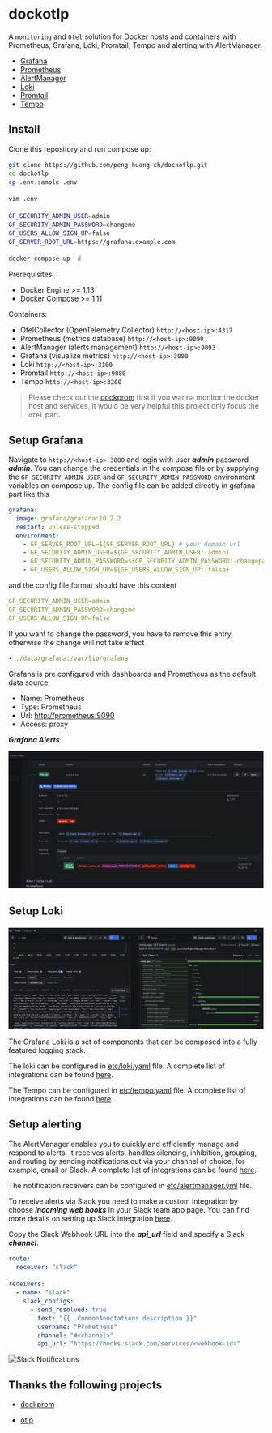# dockotlp

A `monitoring` and `Otel` solution for Docker hosts and containers with Prometheus, Grafana, Loki, Promtail, Tempo and alerting with AlertManager.

- [Grafana](https://grafana.com/docs/grafana/latest/)
- [Prometheus](https://prometheus.io/)
- [AlertManager](https://grafana.com/docs/grafana/latest/alerting/set-up/migrating-alerts/legacy-alerting/grafana-cloud-alerting/alertmanager/)
- [Loki](https://grafana.com/docs/loki/latest/)
- [Promtail](https://grafana.com/docs/loki/latest/send-data/promtail/)
- [Tempo](https://grafana.com/docs/tempo/latest)

## Install

Clone this repository and run compose up:

```bash
git clone https://github.com/peng-huang-ch/dockotlp.git
cd dockotlp
cp .env.sample .env

vim .env

GF_SECURITY_ADMIN_USER=admin
GF_SECURITY_ADMIN_PASSWORD=changeme
GF_USERS_ALLOW_SIGN_UP=false
GF_SERVER_ROOT_URL=https://grafana.example.com

docker-compose up -d
```

Prerequisites:

- Docker Engine >= 1.13
- Docker Compose >= 1.11

Containers:

- OtelCollector (OpenTelemetry Collector) `http://<host-ip>:4317`
- Prometheus (metrics database) `http://<host-ip>:9090`
- AlertManager (alerts management) `http://<host-ip>:9093`
- Grafana (visualize metrics) `http://<host-ip>:3000`
- Loki `http://<host-ip>:3100`
- Promtail `http://<host-ip>:9080`
- Tempo `http://<host-ip>:3200`

> Please check out the [dockprom](https://github.com/stefanprodan/dockprom) first if you wanna monitor the docker host and services, it would be very helpful this project only focus the `otel` part.

## Setup Grafana

Navigate to `http://<host-ip>:3000` and login with user **_admin_** password **_admin_**. You can change the credentials in the compose file or by supplying the `GF_SECURITY_ADMIN_USER` and `GF_SECURITY_ADMIN_PASSWORD` environment variables on compose up. The config file can be added directly in grafana part like this

```yaml
grafana:
  image: grafana/grafana:10.2.2
  restart: unless-stopped
  environment:
    - GF_SERVER_ROOT_URL=${GF_SERVER_ROOT_URL} # your domain url
    - GF_SECURITY_ADMIN_USER=${GF_SECURITY_ADMIN_USER:-admin}
    - GF_SECURITY_ADMIN_PASSWORD=${GF_SECURITY_ADMIN_PASSWORD:-changepass}
    - GF_USERS_ALLOW_SIGN_UP=${GF_USERS_ALLOW_SIGN_UP:-false}
```

and the config file format should have this content

```yaml
GF_SECURITY_ADMIN_USER=admin
GF_SECURITY_ADMIN_PASSWORD=changeme
GF_USERS_ALLOW_SIGN_UP=false
```

If you want to change the password, you have to remove this entry, otherwise the change will not take effect

```yaml
- ./data/grafana:/var/lib/grafana
```

Grafana is pre configured with dashboards and Prometheus as the default data source:

- Name: Prometheus
- Type: Prometheus
- Url: [http://prometheus:9090](http://prometheus:9090)
- Access: proxy

**_Grafana Alerts_**

![Grafana Alerts](./docs/alert.jpg)

## Setup Loki

![Grafana Loki and Tempo](./docs/opentelemetry.jpg)

The Grafana Loki is a set of components that can be composed into a fully featured logging stack.

The loki can be configured in [etc/loki.yaml](./etc/loki.yaml) file.
A complete list of integrations can be found [here](https://grafana.com/docs/loki/latest/configure/examples/).

The Tempo can be configured in [etc/tempo.yaml](./etc/tempo.yaml) file.
A complete list of integrations can be found [here](https://grafana.com/docs/tempo/latest/configuration/manifest/).

## Setup alerting

The AlertManager enables you to quickly and efficiently manage and respond to alerts. It receives alerts, handles silencing, inhibition, grouping, and routing by sending notifications out via your channel of choice, for example, email or Slack.
A complete list of integrations can be found [here](https://grafana.com/docs/grafana-cloud/alerting-and-irm/alerting/fundamentals/alertmanager/).

The notification receivers can be configured in [etc/alertmanager.yml](./etc/alertmanager.yaml) file.

To receive alerts via Slack you need to make a custom integration by choose **_incoming web hooks_** in your Slack team app page.
You can find more details on setting up Slack integration [here](http://www.robustperception.io/using-slack-with-the-alertmanager/).

Copy the Slack Webhook URL into the **_api_url_** field and specify a Slack **_channel_**.

```yaml
route:
  receiver: "slack"

receivers:
  - name: "slack"
    slack_configs:
      - send_resolved: true
        text: "{{ .CommonAnnotations.description }}"
        username: "Prometheus"
        channel: "#<channel>"
        api_url: "https://hooks.slack.com/services/<webhook-id>"
```

![Slack Notifications](https://raw.githubusercontent.com/stefanprodan/dockprom/master/screens/Slack_Notifications.png)

## Thanks the following projects

- [dockprom](https://github.com/stefanprodan/dockprom)

- [otlp](https://github.com/open-telemetry)
